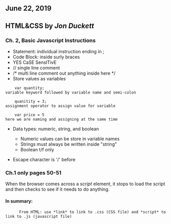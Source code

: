 ## June 22, 2019

## HTML&CSS by *Jon Duckett*

### Ch. 2, Basic Javascript Instructions
- Statement: individual instruction ending in ;
- Code Block: inside surly braces
- YES CaSE SensITivE
- // single line comment 
- /* multi line comment out anything inside here */
- Store values as variables
```
    var quantity;
variable keyword followed by variable name and semi-colon

    quanitity = 3;
assignment operator to assign value for variable

    var price = 5
here we are naming and assigning at the same time

```
- Data types: numeric, string, and boolean
  * Numeric values can be store in variable names
  * Strings must always be written inside "string"
  * Boolean t/f only

- Escape character is '/' before

### Ch.1 only pages 50-51

When the browser comes across a *script* element, it stops to load the script and then checks to see if it needs to do anything.

#### In summary:
          From HTML: use *link* to link to .css (CSS file) and *script* to link to .js (javascript file)
